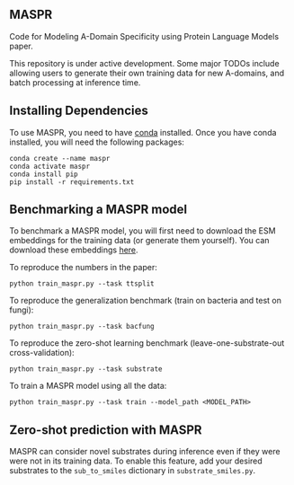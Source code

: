 ## MASPR
Code for Modeling A-Domain Specificity using Protein Language Models paper.

This repository is under active development. Some major TODOs include allowing users to generate their own training data for new A-domains, and batch processing at inference time.

## Installing Dependencies
To use MASPR, you need to have [conda](https://conda.io/projects/conda/en/latest/user-guide/install/index.html) installed. Once you have conda installed, you will need the following packages:

```
conda create --name maspr 
conda activate maspr
conda install pip
pip install -r requirements.txt
```

## Benchmarking a MASPR model
To benchmark a MASPR model, you will first need to download the ESM embeddings for the training data (or generate them yourself). You can download these embeddings [here](https://drive.google.com/file/d/1-7iBeYCKXUepromJusNSojKGdOf8qLLA/view?usp=sharing).

To reproduce the numbers in the paper:

```
python train_maspr.py --task ttsplit
```

To reproduce the generalization benchmark (train on bacteria and test on fungi):

```
python train_maspr.py --task bacfung
```

To reproduce the zero-shot learning benchmark (leave-one-substrate-out cross-validation):

```
python train_maspr.py --task substrate
```

To train a MASPR model using all the data:

```
python train_maspr.py --task train --model_path <MODEL_PATH>
```

## Zero-shot prediction with MASPR
MASPR can consider novel substrates during inference even if they were were not in its training data. To enable this feature, add your desired substrates to the `sub_to_smiles` dictionary in `substrate_smiles.py`.
